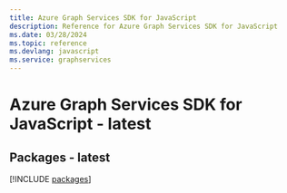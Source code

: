 ```yaml
---
title: Azure Graph Services SDK for JavaScript
description: Reference for Azure Graph Services SDK for JavaScript
ms.date: 03/28/2024
ms.topic: reference
ms.devlang: javascript
ms.service: graphservices
---
```

# Azure Graph Services SDK for JavaScript - latest
## Packages - latest
[!INCLUDE [packages](graph-services-index.md)]